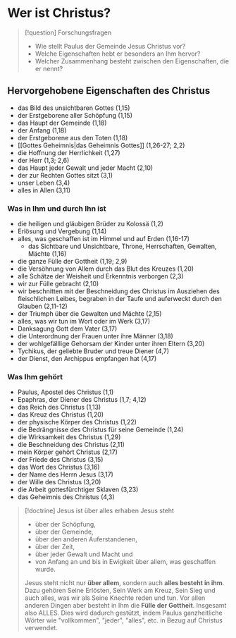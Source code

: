 # Wer ist Christus?

> [!question] Forschungsfragen
> - Wie stellt Paulus der Gemeinde Jesus Christus vor?
> - Welche Eigenschaften hebt er besonders an Ihm hervor?
> - Welcher Zusammenhang besteht zwischen den Eigenschaften, die er nennt?

## Hervorgehobene Eigenschaften des Christus

- das Bild des unsichtbaren Gottes (1,15)
- der Erstgeborene aller Schöpfung (1,15)
- das Haupt der Gemeinde (1,18)
- der Anfang (1,18)
- der Erstgeborene aus den Toten (1,18)
- [[Gottes Geheimnis|das Geheimnis Gottes]] (1,26-27; 2,2)
- die Hoffnung der Herrlichkeit (1,27)
- der Herr (1,3; 2,6)
- das Haupt jeder Gewalt und jeder Macht (2,10)
- der zur Rechten Gottes sitzt (3,1)
- unser Leben (3,4)
- alles in Allen (3,11)

### Was in Ihm und durch Ihn ist

- die heiligen und gläubigen Brüder zu Kolossä (1,2)
- Erlösung und Vergebung (1,14)
- alles, was geschaffen ist im Himmel und auf Erden (1,16-17)
	- das Sichtbare und Unsichtbare, Throne, Herrschaften, Gewalten, Mächte (1,16)
- die ganze Fülle der Gottheit (1,19; 2,9)
- die Versöhnung von Allem durch das Blut des Kreuzes (1,20)
- alle Schätze der Weisheit und Erkenntnis verborgen (2,3)
- wir zur Fülle gebracht (2,10)
- wir beschnitten mit der Beschneidung des Christus im Ausziehen des fleischlichen Leibes, begraben in der Taufe und auferweckt durch den Glauben (2,11-12)
- der Triumph über die Gewalten und Mächte (2,15)
- alles, was wir tun im Wort oder im Werk (3,17)
- Danksagung Gott dem Vater (3,17)
- die Unterordnung der Frauen unter ihre Männer (3,18)
- der wohlgefälllige Gehorsam der Kinder unter ihren Eltern (3,20)
- Tychikus, der geliebte Bruder und treue Diener (4,7)
- der Dienst, den Archippus empfangen hat (4,17)

### Was Ihm gehört

- Paulus, Apostel des Christus (1,1)
- Epaphras, der Diener des Christus (1,7; 4,12)
- das Reich des Christus (1,13)
- das Kreuz des Christus (1,20)
- der physische Körper des Christus (1,22)
- die Bedrängnisse des Christus für seine Gemeinde (1,24)
- die Wirksamkeit des Christus (1,29)
- die Beschneidung des Christus (2,11)
- mein Körper gehört Christus (2,17)
- der Friede des Christus (3,15)
- das Wort des Christus (3,16)
- der Name des Herrn Jesus (3,17)
- der Wille des Christus (3,20)
- die Arbeit gottesfürchtiger Sklaven (3,23)
- das Geheimnis des Christus (4,3)

> [!doctrine] Jesus ist über alles erhaben
> Jesus steht
> - über der Schöpfung,
> - über der Gemeinde,
> - über den anderen Auferstandenen,
> - über der Zeit,
> - über jeder Gewalt und Macht und
> - von Anfang an und bis in Ewigkeit über allem, was geschaffen wurde.
> 
> Jesus steht nicht nur **über allem**, sondern auch **alles besteht in ihm**. Dazu gehören Seine Erlösten, Sein Werk am Kreuz, Sein Sieg und auch alles, was wir als Seine Knechte reden und tun. Vor allen anderen Dingen aber besteht in Ihm die **Fülle der Gottheit**. Insgesamt also ALLES. Dies wird dadurch gestützt, indem Paulus ganzheitliche Wörter wie "vollkommen", "jeder", "alles", etc. in Bezug auf Christus verwendet.